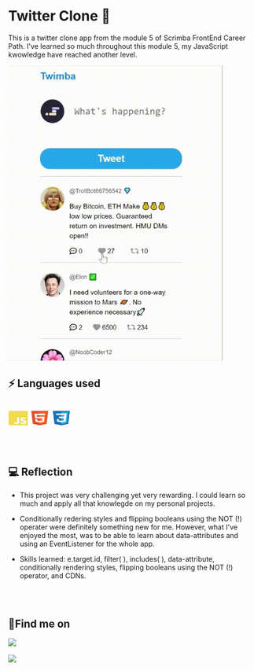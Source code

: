 # Twitter Clone 🔷

This is a twitter clone app from the module 5 of Scrimba FrontEnd Career Path. I've learned so much throughout this module 5, my JavaScript kwowledge have reached another level.


[<img src="images\twitter-clone.gif">](https://alansouza7.github.io/twitter-clone/)



## ⚡ Languages used


<div style="display: inline_block"><br>

 <img align="center" alt="Js" height="30" width="40" src="https://raw.githubusercontent.com/devicons/devicon/master/icons/javascript/javascript-plain.svg">

 <img align="center" alt="HTML" height="30" width="40" src="https://raw.githubusercontent.com/devicons/devicon/master/icons/html5/html5-original.svg">

 <img align="center" alt="CSS" height="30" width="40" src="https://raw.githubusercontent.com/devicons/devicon/master/icons/css3/css3-original.svg">

</div>


<br>

<br>

<br>


## 💻 Reflection


- This project was very challenging yet very rewarding. I could learn so much and apply all that knowlegde on my personal projects. 

- Conditionally redering styles and flipping booleans using the NOT (!) operater were definitely something new for me. However, what I've enjoyed the most, was to be able to learn about data-attributes and using an EventListener for the whole app.


- Skills learned: e.target.id, filter( ), includes( ), data-attribute, conditionally rendering styles, flipping booleans using the NOT (!) operator, and CDNs.


<br>

<br>


## 📸Find me on


 <a href="https://instagram.com/alansouzaa7" target="_blank"><img src="https://img.shields.io/badge/-Instagram-%23E4405F?style=for-the-badge&logo=instagram&logoColor=white" target="_blank"></a>

<a href="https://www.linkedin.com/in/alan-souza-uk/" target="_blank"><img src="https://img.shields.io/badge/-LinkedIn-%230077B5?style=for-the-badge&logo=linkedin&logoColor=white" target="_blank"></a>
